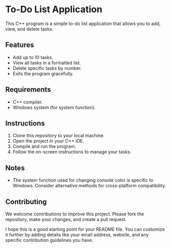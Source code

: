 # To-Do List Application

This C++ program is a simple to-do list application that allows you to add, view, and delete tasks.

## Features

- Add up to 10 tasks.
- View all tasks in a formatted list.
- Delete specific tasks by number.
- Exits the program gracefully.

## Requirements

- C++ compiler.
- Windows system (for system function).

## Instructions

1. Clone this repository to your local machine.
2. Open the project in your C++ IDE.
3. Compile and run the program.
4. Follow the on-screen instructions to manage your tasks.

## Notes

- The system function used for changing console color is specific to Windows. Consider alternative methods for cross-platform compatibility.

## Contributing

We welcome contributions to improve this project. Please fork the repository, make your changes, and create a pull request.

I hope this is a good starting point for your README file. You can customize it further by adding details like your email address, website, and any specific contribution guidelines you have.
